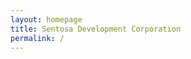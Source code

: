 ```yaml
---
layout: homepage
title: Sentosa Development Corporation
permalink: /
---
```

<!--Backup: ###### This website is in beta - your valuable [feedback](https://form.sg/#!/forms/govtech/5a9ce876b3a3b6006e6b8335){:target="_blank"} will help us in improving it.-->
<!-- Type your notification here - the notification bar will not appear if this is empty. For other changes, refer to _data/homepage.yml to edit the homepage -->
<!--Businesses can go to [covid.gobusiness.gov.sg](https://covid.gobusiness.gov.sg/){:target="_blanck"} for more information regarding the temporary suspension of activities.-->
